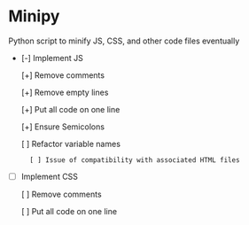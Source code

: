 Minipy
========



Python script to minify JS, CSS, and other code files eventually



* [-] Implement JS

	[+] Remove comments

	[+] Remove empty lines

	[+] Put all code on one line

	[+] Ensure Semicolons

	[ ] Refactor variable names

		[ ] Issue of compatibility with associated HTML files



* [ ] Implement CSS

	[ ] Remove comments

	[ ] Put all code on one line





